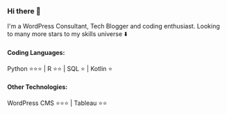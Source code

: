### Hi there 👋

I'm a WordPress Consultant, Tech Blogger and coding enthusiast. 
Looking to many more stars to my skills universe :arrow_down:

#### Coding Languages:

Python :star::star::star: | R :star::star: | SQL :star: | Kotlin :star:

#### Other Technologies:

WordPress CMS :star::star::star: | Tableau :star::star:

<!--
**ecwalker/ecwalker** is a ✨ _special_ ✨ repository because its `README.md` (this file) appears on your GitHub profile.

Here are some ideas to get you started:

- 🔭 I’m currently working on ...
- 🌱 I’m currently learning ...
- 👯 I’m looking to collaborate on ...
- 🤔 I’m looking for help with ...
- 💬 Ask me about ...
- 📫 How to reach me: ...
- 😄 Pronouns: ...
- ⚡ Fun fact: ...
-->
